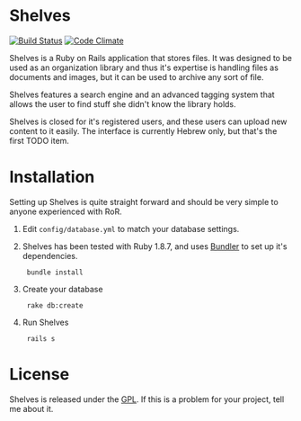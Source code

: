 # Shelves

[![Build Status](https://travis-ci.org/bjesus/shelves.png?branch=master)](https://travis-ci.org/bjesus/shelves) [![Code Climate](https://codeclimate.com/badge.png)](https://codeclimate.com/github/bjesus/shelves)

Shelves is a Ruby on Rails application that stores files. It was designed to be used as an organization library and thus it's expertise is handling files as documents and images, but it can be used to archive any sort of file.

Shelves features a search engine and an advanced tagging system that allows the user to find stuff she didn't know the library holds.

Shelves is closed for it's registered users, and these users can upload new content to it easily. The interface is currently Hebrew only, but that's the first TODO item.

# Installation
Setting up Shelves is quite straight forward and should be very simple to anyone experienced with RoR.

1. Edit `config/database.yml` to match your database settings.
2. Shelves has been tested with Ruby 1.8.7, and uses [Bundler](https://github.com/carlhuda/bundler) to set up it's dependencies.
    
        bundle install
    
3. Create your database

        rake db:create

4. Run Shelves

        rails s
        
# License
Shelves is released under the [GPL](http://opensource.org/licenses/GPL-3.0). If this is a problem for your project, tell me about it.

